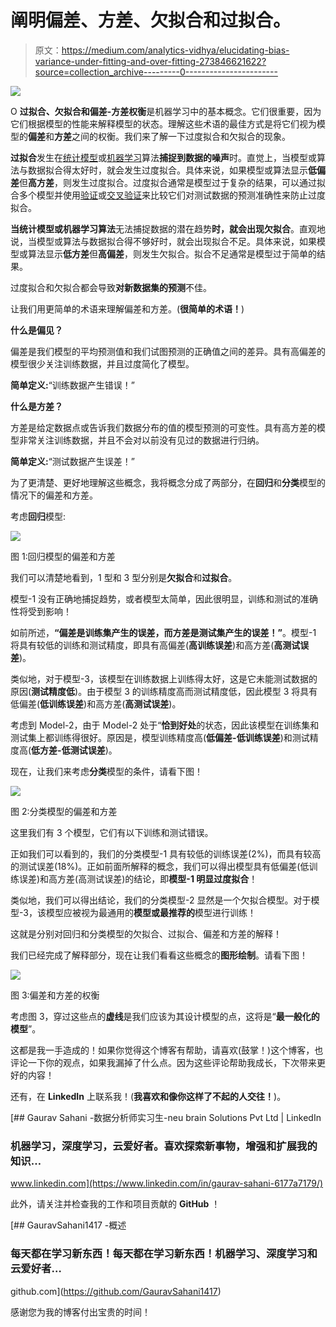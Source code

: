 # 阐明偏差、方差、欠拟合和过拟合。

> 原文：<https://medium.com/analytics-vidhya/elucidating-bias-variance-under-fitting-and-over-fitting-273846621622?source=collection_archive---------0----------------------->

![](img/c0959662b4e614c85f8279a6d70e447c.png)

O **过拟合、欠拟合和偏差-方差权衡**是机器学习中的基本概念。它们很重要，因为它们根据模型的性能来解释模型的状态。理解这些术语的最佳方式是将它们视为模型的**偏差**和**方差**之间的权衡。我们来了解一下过度拟合和欠拟合的现象。

**过拟合**发生在[统计模型](https://chemicalstatistician.wordpress.com/2014/01/05/machine-learning-lesson-of-the-day-classification-and-regression/)或[机器学习](https://chemicalstatistician.wordpress.com/2014/01/04/machine-learning-lesson-of-the-day-supervised-and-unsupervised-learning/)算法**捕捉到数据的噪声**时。直觉上，当模型或算法与数据拟合得太好时，就会发生过度拟合。具体来说，如果模型或算法显示**低偏差**但**高方差**，则发生过度拟合。过度拟合通常是模型过于复杂的结果，可以通过拟合多个模型并使用[验证](https://chemicalstatistician.wordpress.com/2014/01/07/machine-learning-lesson-of-the-day-using-validation-to-assess-predictive-accuracy-in-supervised-learning/)或[交叉验证](https://chemicalstatistician.wordpress.com/2014/01/17/machine-learning-lesson-of-the-day-cross-validation/)来比较它们对测试数据的预测准确性来防止过度拟合。

**当统计模型或机器学习算法**无法捕捉数据的潜在趋势**时，就会出现欠拟合**。直观地说，当模型或算法与数据拟合得不够好时，就会出现拟合不足。具体来说，如果模型或算法显示**低方差**但**高偏差**，则发生欠拟合。拟合不足通常是模型过于简单的结果。

过度拟合和欠拟合都会导致**对新数据集的预测**不佳。

让我们用更简单的术语来理解偏差和方差。(**很简单的术语！**)

**什么是偏见？**

偏差是我们模型的平均预测值和我们试图预测的正确值之间的差异。具有高偏差的模型很少关注训练数据，并且过度简化了模型。

**简单定义:**“训练数据产生错误！”

**什么是方差？**

方差是给定数据点或告诉我们数据分布的值的模型预测的可变性。具有高方差的模型非常关注训练数据，并且不会对以前没有见过的数据进行归纳。

**简单定义:**“测试数据产生误差！”

为了更清楚、更好地理解这些概念，我将概念分成了两部分，在**回归**和**分类**模型的情况下的偏差和方差。

考虑**回归**模型:

![](img/e480aa10b408aaeb7729cf2ad1f347af.png)

图 1:回归模型的偏差和方差

我们可以清楚地看到，1 型和 3 型分别是**欠拟合**和**过拟合**。

模型-1 没有正确地捕捉趋势，或者模型太简单，因此很明显，训练和测试的准确性将受到影响！

如前所述，**“偏差是训练集产生的误差，而方差是测试集产生的误差！”**。模型-1 将具有较低的训练和测试精度，即具有高偏差(**高训练误差**)和高方差(**高测试误差**)。

类似地，对于模型-3，该模型在训练数据上训练得太好，这是它未能测试数据的原因(**测试精度低**)。由于模型 3 的训练精度高而测试精度低，因此模型 3 将具有低偏差(**低训练误差**)和高方差(**高测试误差**)。

考虑到 Model-2，由于 Model-2 处于“**恰到好处**的状态，因此该模型在训练集和测试集上都训练得很好。原因是，模型训练精度高(**低偏差-低训练误差**)和测试精度高(**低方差-低测试误差**)。

现在，让我们来考虑**分类**模型的条件，请看下图！

![](img/bcce75783fb11571367b7f2b1e6f9647.png)

图 2:分类模型的偏差和方差

这里我们有 3 个模型，它们有以下训练和测试错误。

正如我们可以看到的，我们的分类模型-1 具有较低的训练误差(2%)，而具有较高的测试误差(18%)。正如前面所解释的概念，我们可以得出模型具有低偏差(低训练误差)和高方差(高测试误差)的结论，即**模型-1 明显过度拟合**！

类似地，我们可以得出结论，我们的分类模型-2 显然是一个欠拟合模型。对于模型-3，该模型应被视为最通用的**模型或最推荐的**模型进行训练！

这就是分别对回归和分类模型的欠拟合、过拟合、偏差和方差的解释！

我们已经完成了解释部分，现在让我们看看这些概念的**图形绘制**。请看下图！

![](img/290442b341292468aa989098b65eb50b.png)

图 3:偏差和方差的权衡

考虑图 3，穿过这些点的**虚线**是我们应该为其设计模型的点，这将是“**最一般化的模型**”。

这都是我一手造成的！如果你觉得这个博客有帮助，请喜欢(鼓掌！)这个博客，也评论一下你的观点，如果我漏掉了什么点。因为这些评论帮助我成长，下次带来更好的内容！

还有，在 **LinkedIn** 上联系我！(**我喜欢和像你这样了不起的人交往！**)。

[](https://www.linkedin.com/in/gaurav-sahani-6177a7179/) [## Gaurav Sahani -数据分析师实习生-neu brain Solutions Pvt Ltd | LinkedIn

### 机器学习，深度学习，云爱好者。喜欢探索新事物，增强和扩展我的知识…

www.linkedin.com](https://www.linkedin.com/in/gaurav-sahani-6177a7179/) 

此外，请关注并检查我的工作和项目贡献的 **GitHub** ！

[](https://github.com/GauravSahani1417) [## GauravSahani1417 -概述

### 每天都在学习新东西！每天都在学习新东西！机器学习、深度学习和云爱好者…

github.com](https://github.com/GauravSahani1417) 

感谢您为我的博客付出宝贵的时间！